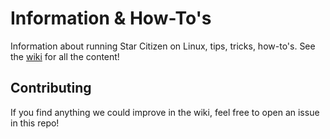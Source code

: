 # Information & How-To's

Information about running Star Citizen on Linux, tips, tricks, how-to's. See the [wiki](https://github.com/starcitizen-lug/information-howtos/wiki) for all the content!

## Contributing

If you find anything we could improve in the wiki, feel free to open an issue in this repo!
